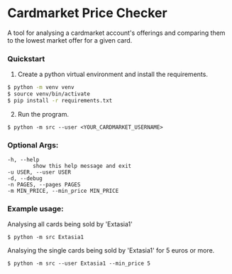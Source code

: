 # Cardmarket Price Checker

A tool for analysing a cardmarket account's offerings and comparing them to the lowest market offer for a given card.

### Quickstart

1. Create a python virtual environment and install the requirements.
```bash
$ python -m venv venv
$ source venv/bin/activate
$ pip install -r requirements.txt
```

2. Run the program.
```
$ python -m src --user <YOUR_CARDMARKET_USERNAME>
```

### Optional Args:
```
-h, --help
        show this help message and exit
-u USER, --user USER
-d, --debug
-n PAGES, --pages PAGES
-m MIN_PRICE, --min_price MIN_PRICE
```
### Example usage:

Analysing all cards being sold by 'Extasia1'
```
$ python -m src Extasia1
```

Analsying the single cards being sold by 'Extasia1' for 5 euros or more.
```
$ python -m src --user Extasia1 --min_price 5
``` 